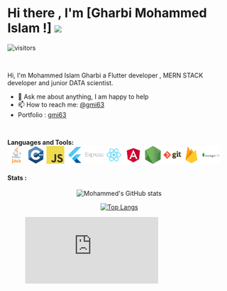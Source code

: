 # Hi there , I'm [Gharbi Mohammed Islam !]  <img src="https://media.giphy.com/media/hvRJCLFzcasrR4ia7z/giphy.gif" width="35px">






![visitors](https://visitor-badge.glitch.me/badge?page_id=gmi63.gmi63)



<br />

Hi, I'm Mohammed Islam Gharbi a Flutter developer , MERN STACK developer and junior DATA scientist.


- 💬 Ask me about anything, I am happy to help
- 📫 How to reach me: [@gmi63](https://www.linkedin.com/in/mohammedislamgharbi/)
- Portfolio : [gmi63](https://gmi63.vercel.app/)
<br />


**Languages and Tools:**
<br/>
<code><img height="40" src="https://raw.githubusercontent.com/github/explore/80688e429a7d4ef2fca1e82350fe8e3517d3494d/topics/java/java.png"></code>
<code><img height="40" src="https://raw.githubusercontent.com/github/explore/80688e429a7d4ef2fca1e82350fe8e3517d3494d/topics/cpp/cpp.png"></code>
<code><img height="40" src="https://raw.githubusercontent.com/github/explore/80688e429a7d4ef2fca1e82350fe8e3517d3494d/topics/javascript/javascript.png"></code>
<code><img height="40" src="https://raw.githubusercontent.com/github/explore/80688e429a7d4ef2fca1e82350fe8e3517d3494d/topics/flutter/flutter.png"></code>
<code><img height="40" src="https://raw.githubusercontent.com/github/explore/80688e429a7d4ef2fca1e82350fe8e3517d3494d/topics/express/express.png"></code>
<code><img height="40" src="https://raw.githubusercontent.com/github/explore/80688e429a7d4ef2fca1e82350fe8e3517d3494d/topics/react/react.png"></code>
<code><img height="40" src="https://raw.githubusercontent.com/github/explore/80688e429a7d4ef2fca1e82350fe8e3517d3494d/topics/angular/angular.png"></code>
<code><img height="40" src="https://raw.githubusercontent.com/github/explore/80688e429a7d4ef2fca1e82350fe8e3517d3494d/topics/nodejs/nodejs.png"></code>
<code><img height="40" src="https://raw.githubusercontent.com/github/explore/80688e429a7d4ef2fca1e82350fe8e3517d3494d/topics/git/git.png"></code>
<code><img height="40" src="https://raw.githubusercontent.com/github/explore/80688e429a7d4ef2fca1e82350fe8e3517d3494d/topics/firebase/firebase.png"></code>
<code><img height="40" src="https://raw.githubusercontent.com/github/explore/80688e429a7d4ef2fca1e82350fe8e3517d3494d/topics/mongodb/mongodb.png"></code>

#### Stats :

<div align="center">


![Mohammed's GitHub stats](https://github-readme-stats.vercel.app/api?username=gmi63&theme=merko&show_icons=true&count_private=true)



[![Top Langs](https://github-readme-stats.vercel.app/api/top-langs/?username=gmi63&theme=merko)](https://github.com/anuraghazra/github-readme-stats)

</div>

<figure><embed src="https://wakatime.com/share/@7dd398e9-cdc2-4e38-8708-98f5d2377112/d62898b1-1522-41df-9d08-494f880fe25c.svg"></embed></figure>
